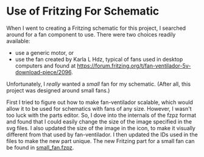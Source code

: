 # Use of Fritzing For Schematic

When I went to creating a Fritzing schematic for this project,
I searched around for a fan component to use.
There were two choices readily available:
* use a generic motor, or
* use the fan created by Karla L Hdz, typical of fans used in desktop computers and found at <https://forum.fritzing.org/t/fan-ventilador-5v-download-piece/2096>.

Unfortunately, I *really* wanted a _small_ fan for my schematic.
(After all, this project was designed around small fans.)

First I tried to figure out how to make fan-ventilador scalable,
which would allow it to be used for schematics with fans of any size.
However, I wasn't too luck with the parts editor.
So, I dove into the internals of the fzpz format and found that I could easily
change the size of the image specified in the svg files.
I also updated the size of the image in the icon, to make it visually different from
that used by fan-ventilador.
I then updated the IDs used in the files to make the new part unique.
The new Fritzing part for a small fan can be found in [small_fan.fzpz](Small_Fan.fzpz).
